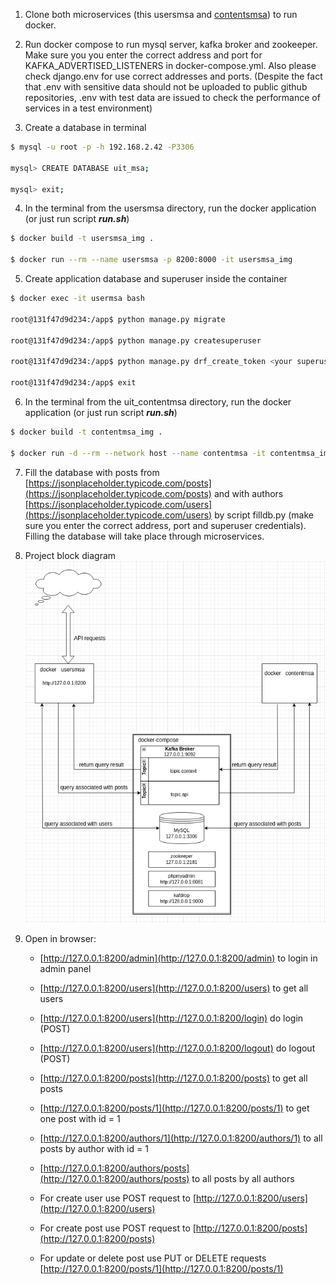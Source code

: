 1. Clone both microservices (this usersmsa and [contentsmsa](https://github.com/skvsbk/contentsmsa.git)) to run docker.

2. Run docker compose to run mysql server, kafka broker and zookeeper. Make sure you you enter the correct address and port for KAFKA_ADVERTISED_LISTENERS in docker-compose.yml. Also please check django.env for use correct addresses and ports. (Despite the fact that .env with sensitive data should not be uploaded to public github repositories, .env with test data are issued to check the performance of services in a test environment) 

3. Create a database in terminal
``` bash
$ mysql -u root -p -h 192.168.2.42 -P3306

mysql> CREATE DATABASE uit_msa;

mysql> exit;
```

4. In the terminal from the usersmsa directory, run the docker application (or just run script ___run.sh___)

``` bash
$ docker build -t usersmsa_img .

$ docker run --rm --name usersmsa -p 8200:8000 -it usersmsa_img
``` 

5. Create application database and superuser inside the container

``` bash
$ docker exec -it usermsa bash

root@131f47d9d234:/app$ python manage.py migrate

root@131f47d9d234:/app$ python manage.py createsuperuser

root@131f47d9d234:/app$ python manage.py drf_create_token <your superuser>

root@131f47d9d234:/app$ exit
```

6. In the terminal from the uit_contentmsa directory, run the docker application (or just run script ___run.sh___)
   
``` bash
$ docker build -t contentmsa_img .

$ docker run -d --rm --network host --name contentmsa -it contentmsa_img
```

7. Fill the database with posts from [https://jsonplaceholder.typicode.com/posts](https://jsonplaceholder.typicode.com/posts) and with authors [https://jsonplaceholder.typicode.com/users](https://jsonplaceholder.typicode.com/users) by script filldb.py (make sure you enter the correct address, port and superuser credentials). Filling the database will take place through microservices.

8. Project block diagram
![ ](/project.png)

9. Open in browser:
    - [http://127.0.0.1:8200/admin](http://127.0.0.1:8200/admin) to login in admin panel
    - [http://127.0.0.1:8200/users](http://127.0.0.1:8200/users) to get all users
    - [http://127.0.0.1:8200/users](http://127.0.0.1:8200/login) do login (POST)
    - [http://127.0.0.1:8200/users](http://127.0.0.1:8200/logout) do logout (POST)
    - [http://127.0.0.1:8200/posts](http://127.0.0.1:8200/posts) to get all posts
    - [http://127.0.0.1:8200/posts/1](http://127.0.0.1:8200/posts/1) to get one post with id = 1
    - [http://127.0.0.1:8200/authors/1](http://127.0.0.1:8200/authors/1) to all posts by author with id = 1
    - [http://127.0.0.1:8200/authors/posts](http://127.0.0.1:8200/authors/posts) to all posts by all authors

    - For create user use POST request to [http://127.0.0.1:8200/users](http://127.0.0.1:8200/users)
    - For create post use POST request to [http://127.0.0.1:8200/posts](http://127.0.0.1:8200/posts)
    - For update or delete post use PUT or DELETE requests [http://127.0.0.1:8200/posts/1](http://127.0.0.1:8200/posts/1)
